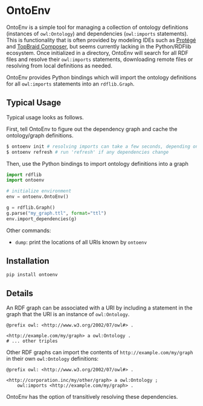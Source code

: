 # OntoEnv

OntoEnv is a simple tool for managing a collection of ontology definitions (instances of `owl:Ontology`) and dependencies (`owl:imports` statements). This is functionality that is often provided by modeling IDEs such as [Protégé](https://protege.stanford.edu/) and [TopBraid Composer](https://www.topquadrant.com/products/topbraid-composer/), but seems currently lacking in the Python/RDFlib ecosystem. Once initialized in a directory, OntoEnv will search for all RDF files and resolve their `owl:imports` statements, downloading remote files or resolving from local definitions as needed.

OntoEnv provides Python bindings which will import the ontology definitions for all `owl:imports` statements into an `rdflib.Graph`.

## Typical Usage

Typical usage looks as follows.

First, tell OntoEnv to figure out the dependency graph and cache the ontology/graph definitions.

```bash
$ ontoenv init # resolving imports can take a few seconds, depending on the number of dependencies
$ ontoenv refresh # run 'refresh' if any dependencies change
```

Then, use the Python bindings to import ontology definitions into a graph

```python
import rdflib
import ontoenv

# initialize environment
env = ontoenv.OntoEnv()

g = rdflib.Graph()
g.parse("my_graph.ttl", format="ttl")
env.import_dependencies(g)
```

Other commands:
- `dump`: print the locations of all URIs known by `ontoenv`

## Installation

```
pip install ontoenv
```

## Details

An RDF graph can be associated with a URI by including a statement in the graph that the URI is an instance of `owl:Ontology`.

```ttl
@prefix owl: <http://www.w3.org/2002/07/owl#> .

<http://example.com/my/graph> a owl:Ontology .
# ... other triples
```

Other RDF graphs can import the contents of `http://example.com/my/graph` in their own `owl:Ontology` definitions:

```ttl
@prefix owl: <http://www.w3.org/2002/07/owl#> .

<http://corporation.inc/my/other/graph> a owl:Ontology ;
    owl:imports <http://example.com/my/graph> .
```

OntoEnv has the option of transitively resolving these dependencies.

